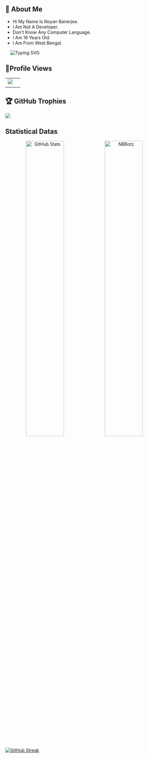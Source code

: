## 🚀 About Me

- Hi My Name Is Noyan Banerjee.
- I Am Not A Developer.
- Don't Know Any Computer Language.
- I Am 19 Years Old.
- I Am From West Bengal.

&nbsp;   &nbsp;  ![Typing SVG](https://readme-typing-svg.herokuapp.com/?lines=BAM+BHOLE+😊;Welcome+To+My+Profile.;Bolo+HAR+HAR+MAHADEV.)

## 👀Profile Views
|  |  |
| --- | --- |
|![](https://komarev.com/ghpvc/?username=NBBotz)|
| | |

## 🏆 GitHub Trophies
![](https://github-profile-trophy.vercel.app/?username=NBBotz&theme=radical&no-frame=false&no-bg=true&margin-w=4)

<!-- GitHub Stats Section -->
## Statistical Datas

<p align="center">
  <img width="49%" src="https://github-readme-stats.vercel.app/api?username=NBBotz&show_icons=true&line_height=37&locale=en&bg_color=0d1117&text_color=ffffff"
       alt="GitHub Stats" />
  <img width="49%" src="https://github-readme-stats.vercel.app/api/top-langs?username=NBBotz&langs_count=20&show_icons=true&locale=en&bg_color=0d1117&text_color=F0184E&layout=compact"
       alt="NBBotz" />
</p>

[![GitHub Streak](https://streak-stats.demolab.com/?user=NBbotz&theme=green_nur)](https://git.io/streak-stats)



